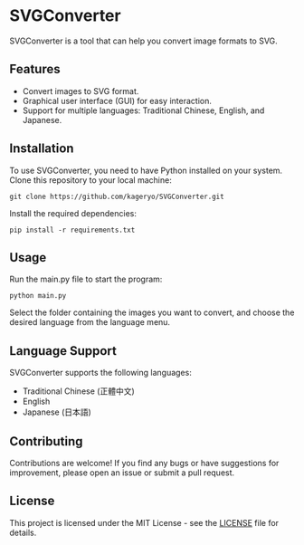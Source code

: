 # SVGConverter

SVGConverter is a tool that can help you convert image formats to SVG.

## Features

- Convert images to SVG format.
- Graphical user interface (GUI) for easy interaction.
- Support for multiple languages: Traditional Chinese, English, and Japanese.

## Installation

To use SVGConverter, you need to have Python installed on your system. Clone this repository to your local machine:

```
git clone https://github.com/kageryo/SVGConverter.git
```

Install the required dependencies:

```
pip install -r requirements.txt
```

## Usage

Run the main.py file to start the program:

```
python main.py
```


Select the folder containing the images you want to convert, and choose the desired language from the language menu.

## Language Support

SVGConverter supports the following languages:
- Traditional Chinese (正體中文)
- English
- Japanese (日本語)

## Contributing

Contributions are welcome! If you find any bugs or have suggestions for improvement, please open an issue or submit a pull request.

## License

This project is licensed under the MIT License - see the [LICENSE](LICENSE) file for details.
